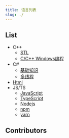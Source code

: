 ```yaml
---
title: 语言列表
slug: ./
---
```


## List

- C++
  - [STL](STL.md)
  - [C/C++ Windows编程](c_cpp_windows.md)
- C#
  - [基础知识](./CSharp_1_basic.mdx)
  - [多线程](CSharp_2_multithread.mdx)
- [Html](Html.mdx)
- JS/TS
  - [JavaScript](./JavaScript.mdx)
  - [TypeScript](./TypeScript.mdx)
  - [Nodejs](./Nodejs.mdx)
  - [npm](npm.mdx)
  - [yarn](yarn.mdx)

## Contributors
